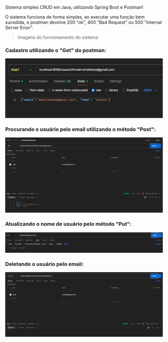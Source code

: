 Sistema simples CRUD em Java, utilizando Spring Boot e Postman!

O sistema funciona de forma simples, ao executar uma função bem sucedida, o postman devolve 200 "ok", 400 "Bad Request" ou 500 "Internal Server Error".

> Imagens do funcionamento do sistema:  

### Cadastro utilizando o "Get" do postman:  

![](imagens/cadastrando.png)

### Procurando o usuário pelo email utilizando o método "Post":  

![](imagens/procura-email.png)

### Atualizando o nome de usuário pelo método "Put":  

![](imagens/alterando.png)

### Deletando o usuário pelo email:  

![](imagens/apagando.png)


